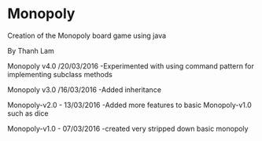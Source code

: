 # Monopoly
Creation of the Monopoly board game using java

By Thanh Lam

Monopoly v4.0 /20/03/2016 
-Experimented with using command pattern for implementing subclass methods

Monopoly v3.0 /16/03/2016 
-Added inheritance

Monopoly-v2.0 - 13/03/2016
-Added more features to basic Monopoly-v1.0 such as dice

Monopoly-v1.0 - 07/03/2016
-created very stripped down basic monopoly
